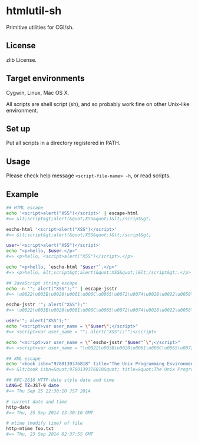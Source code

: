 htmlutil-sh
===========

Primitive utilities for CGI/sh.

License
-------

zlib License.

Target environments
-------------------

Cygwin, Linux, Mac OS X.

All scripts are shell script (sh),
and so probably work fine on other Unix-like environment.

Set up
------

Put all scripts in a directory registered in PATH.

Usage
-----

Please check help message `<script-file-name> -h`, or read scripts.

Example
-------

```sh
## HTML escape
echo '<script>alert("XSS")</script>' | escape-html
#=> &lt;script&gt;alert(&quot;XSS&quot;)&lt;/script&gt;

escho-html '<script>alert("XSS")</script>'
#=> &lt;script&gt;alert(&quot;XSS&quot;)&lt;/script&gt;

user='<script>alert("XSS")</script>'
echo "<p>hello, $user.</p>"
#=> <p>hello, <script>alert("XSS")</script>.</p>

echo "<p>hello, `escho-html "$user"`.</p>"
#=> <p>hello, &lt;script&gt;alert(&quot;XSS&quot;)&lt;/script&gt;.</p>

## JavaScript string escape
echo -n '"; alert("XSS");"' | escape-jsstr
#=> \u0022\u003B\u0020\u0061\u006C\u0065\u0072\u0074\u0028\u0022\u0058\u0053\u0053\u0022\u0029\u003B\u0022$

escho-jsstr '"; alert("XSS");"'
#=> \u0022\u003B\u0020\u0061\u006C\u0065\u0072\u0074\u0028\u0022\u0058\u0053\u0053\u0022\u0029\u003B\u0022$

user='"; alert("XSS");"'
echo "<script>var user_name = \"$user\";</script>"
#=> <script>var user_name = ""; alert("XSS");"";</script>

echo "<script>var user_name = \"`escho-jsstr "$user"`\";</script>"
#=> <script>var user_name = "\u0022\u003B\u0020\u0061\u006C\u0065\u0072\u0074\u0028\u0022\u0058\u0053\u0053\u0022\u0029\u003B\u0022";</script>

## XML escape
echo '<book isbn="9780139376818" title="The Unix Programming Environment" />' | escape-xml
#=> &lt;book isbn=&quot;9780139376818&quot; title=&quot;The Unix Programming Environment&quot; /&gt;

## RFC-2616 HTTP-date style date and time
LANG=C TZ=JST-9 date
#=> Thu Sep 25 22:30:10 JST 2014

# current date and time
http-date
#=> Thu, 25 Sep 2014 13:30:10 GMT

# mtime (modify time) of file
http-mtime foo.txt
#=> Thu, 23 Sep 2014 02:37:55 GMT
```
